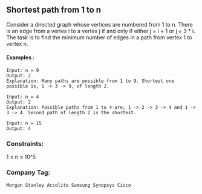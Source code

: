 ## Shortest path from 1 to n

Consider a directed graph whose vertices are numbered from 1 to n. 
There is an edge from a vertex i to a vertex j if and 
only if either j = i + 1 or j = 3 * i. The task is to find the minimum number 
of edges in a path from vertex 1 to vertex n.

#### Examples :
```
Input: n = 9
Output: 2
Explanation: Many paths are possible from 1 to 9. Shortest one possible is, 1 -> 3 -> 9, of length 2.

```
```
Input: n = 4
Output: 2
Explanation: Possible paths from 1 to 4 are, 1 -> 2 -> 3 -> 4 and 1 -> 3 -> 4. Second path of length 2 is the shortest.

```
```
Input: n = 15
Output: 4
```
### Constraints:
1 ≤ n ≤ 10^5

### Company Tag:

```
Morgan Stanley Accolite Samsung Synopsys Cisco

```

